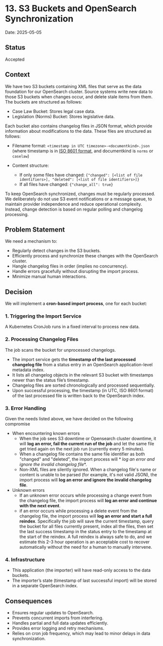 # 13. S3 Buckets and OpenSearch Synchronization

Date: 2025-05-05

## Status

Accepted

## Context

We have two S3 buckets containing XML files that serve as the data foundation for our OpenSearch cluster. Source systems
write new data to those S3 buckets when changes occur, and delete stale items from them. The buckets are structured as
follows:

- Case Law Bucket: Stores legal case data.
- Legislation (Norms) Bucket: Stores legislative data.

Each bucket also contains changelog files in JSON format, which provide information about modifications to the data.
These files are structured as follows:

- Filename format: `<timestamp in UTC timezone>-<documentkind>.json` (where timestamp is
  in [ISO 8601 format](https://en.wikipedia.org/wiki/ISO_8601), and documentkind is `norms` or `caselaw`)

- Content structure:
    - If only some files have changed:
      `{"changed": [<list of file identifiers>], "deleted": [<list of file identifiers>]}`
    - If all files have changed: `{"change_all": true}`

To keep OpenSearch synchronized, changes must be regularly processed. We deliberately do not use S3 event notifications
or a message queue, to maintain provider independence and reduce operational complexity. Instead, change detection is
based on regular polling and changelog processing.

## Problem Statement

We need a mechanism to:

- Regularly detect changes in the S3 buckets.
- Efficiently process and synchronize these changes with the OpenSearch cluster.
- Hangle changelog files in order (implies no concurrency).
- Handle errors gracefully without disrupting the import process.
- Minimize manual human interactions.

## Decision

We will implement a **cron-based import process**, one for each bucket:

### 1. Triggering the Import Service

A Kubernetes CronJob runs in a fixed interval to process new data.

### 2. Processing Changelog Files

The job scans the bucket for unprocessed changelogs.

- The import service gets the **timestamp of the last processed changelog file** from a status entry in an OpenSearch application-level metadata index.
- It lists all changelog objects in the relevant S3 bucket with timestamps newer than the status file’s timestamp.
- Changelog files are sorted chronologically and processed sequentially.
- Upon successful processing, the timestamp (in UTC, ISO 8601 format) of the last processed file is written back to the
  OpenSearch index.

### 3. Error Handling

Given the needs listed above, we have decided on the following compromise

- When encountering known errors
    - When the job sees S3 downtime or Opensearch cluster downtime, it will **log an error, fail the current run of the
      job** and let the same file get tried again on the next job run (currently every 5 minutes).
    - When a changelog file contains the same file identifier as both "changed" and "deleted", the import process will *
      *log an error and ignore the invalid changelog file**.
    - Non-XML files are silently ignored. When a changelog file's name or content is unable to be parsed (for example, it's not valid JSON), the import process will **log an error and ignore the invalid changelog file**.
- Unknown errors
    - If an unknown error occurs while processing a change event from the changelog file, the import process will **log
      an error and continue with the next event**.
    - if an error occurs while processing a delete event from the changelog file, the import process will **log an error
      and start a full reindex**. Specifically the job will save the current timestamp, query the bucket for all files
      currently present, index all the files, then set the last success timestamp in the status entry to the timestamp at
      the start of the reindex. A full reindex is always safe to do, and we estimate this 2-3 hour operation is an
      acceptable cost to recover automatically without the need for a human to manually intervene.

### 4. Infrastructure

- This application (the importer) will have read-only access to the data buckets.
- The importer’s state (timestamp of last successful import) will be stored in a separate OpenSearch index.

## Consequences

- Ensures regular updates to OpenSearch.
- Prevents concurrent imports from interfering.
- Handles partial and full data updates efficiently.
- Provides error logging and retry mechanisms.
- Relies on cron job frequency, which may lead to minor delays in data synchronization.
